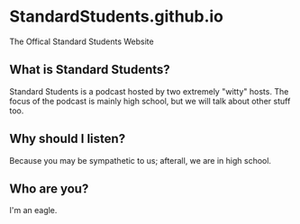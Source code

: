 # StandardStudents.github.io
The Offical Standard Students Website

## What is Standard Students?
Standard Students is a podcast hosted by two extremely "witty" hosts. The focus of the podcast is mainly high school, but we will talk about other stuff too.

## Why should I listen?
Because you may be sympathetic to us; afterall, we are in high school.

## Who are you?
I'm an eagle.
